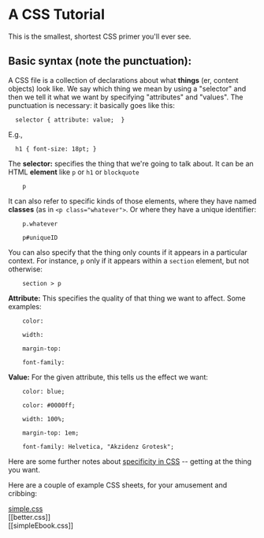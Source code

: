 # A CSS Tutorial

This is the smallest, shortest CSS primer you'll ever see.

## Basic syntax (note the punctuation):

A CSS file is a collection of declarations about what **things** (er, content objects) look like. We say which thing we mean by using a "selector" and then we tell it what we want by specifying "attributes" and "values". The punctuation is necessary: it basically goes like this:

      selector { attribute: value;  }

E.g., 

      h1 { font-size: 18pt; }

The **selector:**  specifies the thing that we're going to talk about. It can be an HTML **element** like `p` or `h1` or `blockquote`

		p

It can also refer to specific kinds of those elements, where they have named **classes** (as in `<p class="whatever">`. Or where they have a unique identifier:

		p.whatever

		p#uniqueID

You can also specify that the thing only counts if it appears in a particular context. For instance, `p` only if it appears within a `section` element, but not otherwise:

		section > p


**Attribute:** This specifies the quality of that thing we want to affect. Some examples:

		color: 

		width:

		margin-top:

		font-family:



**Value:** For the given attribute, this tells us the effect we want:

		color: blue;

		color: #0000ff;

		width: 100%;

		margin-top: 1em;

		font-family: Helvetica, "Akzidenz Grotesk";


Here are some further notes about [specificity in CSS](CSSspec.md) -- getting at the thing you want.

Here are a couple of example CSS sheets, for your amusement and cribbing:

[simple.css](simple.css)  
[[better.css]]  
[[simpleEbook.css]]  

